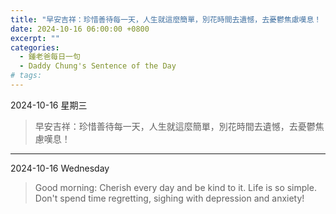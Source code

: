 ```yaml
---
title: "早安吉祥：珍惜善待每一天，人生就這麼簡單，別花時間去遺憾，去憂鬱焦慮嘆息！ <br> Good morning: Cherish every day and be kind to it. Life is so simple. Don't spend time regretting, sighing with depression and anxiety!"
date: 2024-10-16 06:00:00 +0800
excerpt: ""
categories:
  - 鍾老爸每日一句
  - Daddy Chung's Sentence of the Day
# tags:
---
```


2024-10-16 星期三

> 早安吉祥：珍惜善待每一天，人生就這麼簡單，別花時間去遺憾，去憂鬱焦慮嘆息！

---

2024-10-16 Wednesday

> Good morning: Cherish every day and be kind to it. Life is so simple. Don't spend time regretting, sighing with depression and anxiety!
